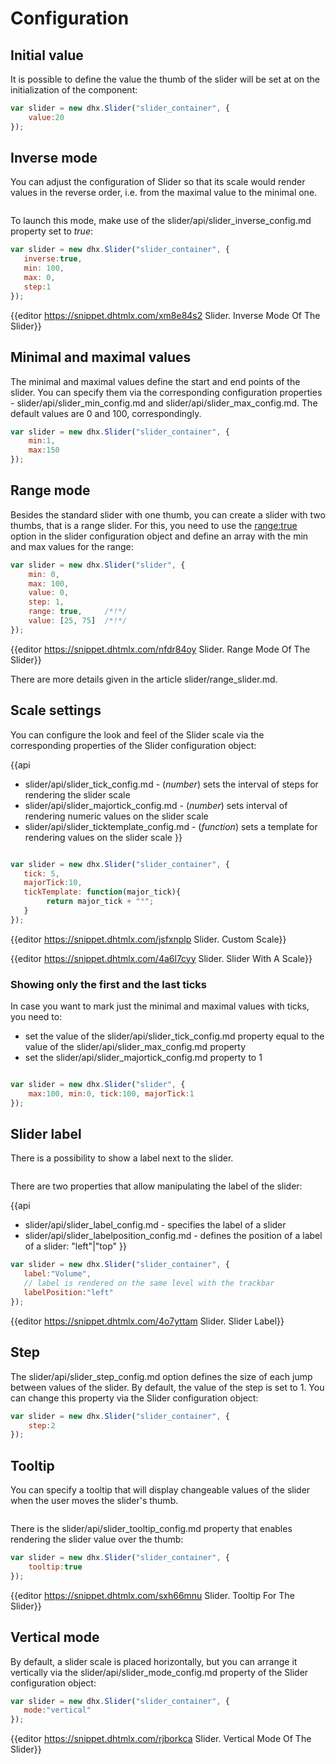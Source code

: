 Configuration
====================

Initial value
---------------

It is possible to define the value the thumb of the slider will be set at on the initialization of the component:

~~~js
var slider = new dhx.Slider("slider_container", { 
    value:20
});
~~~

Inverse mode
------------

You can adjust the configuration of Slider so that its scale would render values in the reverse order, i.e. from the maximal value to the minimal one.

<img style="margin: 0px 0px 0px 20px; display: block;" src="slider/inverse_mode.png" alt=""/>

To launch this mode, make use of the slider/api/slider_inverse_config.md property set to *true*:

~~~js
var slider = new dhx.Slider("slider_container", { 
   inverse:true,
   min: 100,
   max: 0,
   step:1
});
~~~

{{editor	https://snippet.dhtmlx.com/xm8e84s2	Slider. Inverse Mode Of The Slider}}


Minimal and maximal values
------------------------------------------

The minimal and maximal values define the start and end points of the slider. You can specify them via the corresponding configuration properties - slider/api/slider_min_config.md and slider/api/slider_max_config.md. The default values are 0 and 100, correspondingly.

~~~js
var slider = new dhx.Slider("slider_container", { 
    min:1,
    max:150
});
~~~

Range mode
------------------

Besides the standard slider with one thumb, you can create a slider with two thumbs, that is a range slider. For this, you need to use the [range:true](slider/api/slider_range_config.md) option in the slider configuration object and
define an array with the min and max values for the range:

~~~js
var slider = new dhx.Slider("slider", {
    min: 0,
    max: 100,
    value: 0,
    step: 1,
    range: true,     /*!*/
    value: [25, 75]  /*!*/
});
~~~

{{editor	https://snippet.dhtmlx.com/nfdr84oy	Slider. Range Mode Of The Slider}}

There are more details given in the article slider/range_slider.md.

Scale settings
-----------------

You can configure the look and feel of the Slider scale via the corresponding properties of the Slider configuration object:

{{api
- slider/api/slider_tick_config.md - (<i>number</i>) sets the interval of steps for rendering the slider scale 
- slider/api/slider_majortick_config.md - (<i>number</i>) sets interval of rendering numeric values on the slider scale
- slider/api/slider_ticktemplate_config.md - (<i>function</i>) sets a template for rendering values on the slider scale 
}}



<img style="margin: 0px 0px 0px 20px; display: block;" src="slider/scale.png" alt=""/>

~~~js
var slider = new dhx.Slider("slider_container", { 
   tick: 5,
   majorTick:10,
   tickTemplate: function(major_tick){
        return major_tick + "°";
   } 
});
~~~

{{editor	https://snippet.dhtmlx.com/jsfxnplp	Slider. Custom Scale}}

{{editor	https://snippet.dhtmlx.com/4a6l7cyy	Slider. Slider With A Scale}}

### Showing only the first and the last ticks

In case you want to mark just the minimal and maximal values with ticks, you need to: 

- set the value of the slider/api/slider_tick_config.md property equal to the value of the slider/api/slider_max_config.md property
- set the slider/api/slider_majortick_config.md property to 1

<img style="margin: 0px 0px 0px 20px; display: block;" src="slider/min_max_ticks_only.png" alt=""/>

~~~js
var slider = new dhx.Slider("slider", { 
    max:100, min:0, tick:100, majorTick:1
});
~~~

Slider label
-------------

There is a possibility to show a label next to the slider. 

<img style="margin: 0px 0px 0px 20px; display: block;" src="slider/slider_label.png" alt=""/>

There are two properties that allow manipulating the label of the slider: 

{{api
- slider/api/slider_label_config.md - specifies the label of a slider
- slider/api/slider_labelposition_config.md - defines the position of a label of a slider: "left"|"top"
}}

~~~js
var slider = new dhx.Slider("slider_container", { 
   label:"Volume",
   // label is rendered on the same level with the trackbar
   labelPosition:"left"
});
~~~

{{editor	https://snippet.dhtmlx.com/4o7yttam	Slider. Slider Label}}

Step  
-----------------

The slider/api/slider_step_config.md option defines the size of each jump between values of the slider. By default, the value of the step is set to 1. You can change this property via the Slider configuration object:

~~~js
var slider = new dhx.Slider("slider_container", { 
    step:2
});
~~~

Tooltip
--------------------

You can specify a tooltip that will display changeable values of the slider when the user moves the slider's thumb. 

<img style="margin: 0px 0px 0px 20px; display: block;" src="slider/tooltip.png" alt=""/>

There is the slider/api/slider_tooltip_config.md property that enables rendering the slider value over the thumb:

~~~js
var slider = new dhx.Slider("slider_container", { 
    tooltip:true
});
~~~

{{editor	https://snippet.dhtmlx.com/sxh66mnu	Slider. Tooltip For The Slider}}

Vertical mode
---------------

By default, a slider scale is placed horizontally, but you can arrange it vertically via the slider/api/slider_mode_config.md property of the Slider configuration object:

~~~js
var slider = new dhx.Slider("slider_container", { 
   mode:"vertical"
});
~~~

{{editor	https://snippet.dhtmlx.com/rjborkca	Slider. Vertical Mode Of The Slider}}



